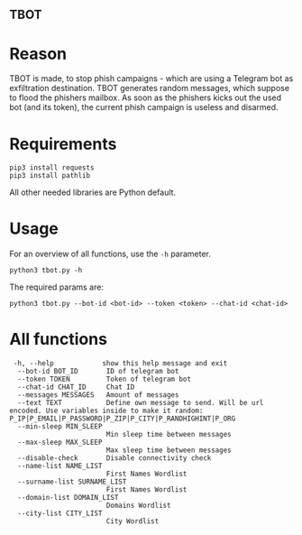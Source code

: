 ## TBOT

# Reason
TBOT is made, to stop phish campaigns - which are using a Telegram bot as exfiltration destination. TBOT generates random messages, which suppose to flood the phishers mailbox. As soon as the phishers kicks out the used bot (and its token), the current phish campaign is useless and disarmed.

# Requirements 

```shell
pip3 install requests
pip3 install pathlib
```

All other needed libraries are Python default.

# Usage

For an overview of all functions, use the `-h` parameter.
```
python3 tbot.py -h
```

The required params are:
```
python3 tbot.py --bot-id <bot-id> --token <token> --chat-id <chat-id>
```
# All functions
```
 -h, --help            show this help message and exit
  --bot-id BOT_ID       ID of telegram bot
  --token TOKEN         Token of telegram bot
  --chat-id CHAT_ID     Chat ID
  --messages MESSAGES   Amount of messages
  --text TEXT           Define own message to send. Will be url encoded. Use variables inside to make it random: P_IP|P_EMAIL|P_PASSWORD|P_ZIP|P_CITY|P_RANDHIGHINT|P_ORG
  --min-sleep MIN_SLEEP
                        Min sleep time between messages
  --max-sleep MAX_SLEEP
                        Max sleep time between messages
  --disable-check       Disable connectivity check
  --name-list NAME_LIST
                        First Names Wordlist
  --surname-list SURNAME_LIST
                        First Names Wordlist
  --domain-list DOMAIN_LIST
                        Domains Wordlist
  --city-list CITY_LIST
                        City Wordlist
```
